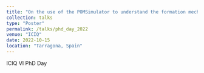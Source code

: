 ```yaml
---
title: "On the use of the POMSimulator to understand the formation mechanism of metal oxide nanoclusters: the Keggin anion."
collection: talks
type: "Poster"
permalink: /talks/phd_day_2022
venue: "ICIQ"
date: 2022-10-15
location: "Tarragona, Spain"
---
```


ICIQ VI PhD Day
